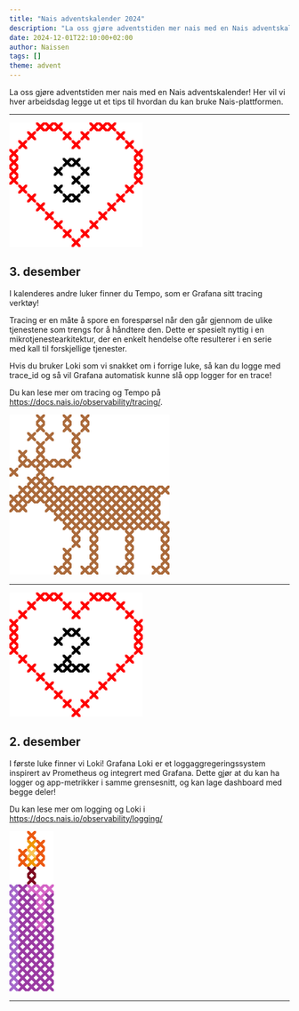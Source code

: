 ```yaml
---
title: "Nais adventskalender 2024"
description: "La oss gjøre adventstiden mer nais med en Nais adventskalender! Her vil vi hver arbeidsdag legge ut et tips til hvordan du kan bruke Nais-plattformen."
date: 2024-12-01T22:10:00+02:00
author: Naissen
tags: []
theme: advent
---
```


La oss gjøre adventstiden mer nais med en Nais adventskalender! Her vil vi hver arbeidsdag legge ut et tips til hvordan du kan bruke Nais-plattformen.

---

<!-- <img class="number" src="./images/femte.svg">

## 5. desember

Vi skalerer opp dagens luke så vi kan se hvordan det fungerer.

Noen ganger har man behov for å skalere en app helt ned for litt vedlikehold. Og den enkleste måten å gjøre det på er å bruke kubectl scale.

Hvis du har en app som heter julenissen kan du bruke følgende kommando for å skalere den ned:

```
kubectl scale --replicas=0 deployment/julenissen
```

Når så julaften nærmer seg må julenissen skaleres opp, så han kan levere gaver til hele verden:

```
kubectl scale --replicas=5 deployment/julenissen
```

Noen ganger har man behov for at en app er skalert ned over lang tid, og da er det nok best å endre det direkte i nais.yaml.

<div class="nisser">
<img class="illustration" src="./images/nisse.svg">

<img class="illustration" src="./images/nisse.svg">

<img class="illustration" src="./images/nisse.svg">

<img class="illustration" src="./images/nisse.svg">

<img class="illustration" src="./images/nisse.svg">
</div>

--- -->

<!-- <img class="number" src="./images/fjerde.svg">

## 4. desember

I denne luken skal vi ta en titt på kostnader knyttet til Nais-plattformen. De beste tingene i livet er ofte gratis, men dessverre ikke Nais. Når man tar i bruk Nais er det ganske mange kostnader man setter i gang. For å kjøre en enkel app trenger man både CPU og minne, hvor CPU er den dyreste delen. Ellers er Postgres den største utgiften Nais har utenom app-ressurser.

Det er flere steder hvor man kan lære mer om kostnader knyttet til plattformen, og ditt teams bruk. For en overordnet oversikt anbefaler vi å ta en titt på Kostnader i sky i Metabase, når du først er inne i Metabase anbefaler vi deg å ta en titt på Teamkostnader i sky som foreløpig gir deg den beste oversikten over dine kostnader. Vi jobber med å vise de samme kostnadene direkte i Nais Console, og hvis du til ditt team, og under Cost.

Ellers er det mange skjulte og glemte kostnader ved å kjøre apper. Skjulte kostnader i denne konteksten er kostnader vi ikke enkelt kan fordele på team. To store utgiftposter her er Kafka og logging/tracing/metrikker! Jo mer data man putter på en topic, eller logger, jo høyere kostnader har vi. Logging/tracing/metrikker skalerer heldigvis automatisk, for eksempel tar vi bare vare på logger i 30 dager. Kafka derimot er manuelt skalert, og der er trenden at vi lagrer mer og mer.

En annen skjult kostnad er utgående trafikk. Dette er noe som koster mye penger, så hvis man bare skal snakke med interne tjenester så er det mye bedre å snakke med services i clusteret. Så i stedet for å gå mot https://rudolf.intern.nav.no, kan du heller gå mot http://rudolf.nordpolen.

Av de glemte kostnadene vil vi nevnte Artifact Registry (der alle dine Docker images havner), og secrets, selv om begge er ganske minimale!

Har man lyst til å ta i et tak, så er appens ressursbruk og glemte databaser lavthengende julegaver.

<img class="illustration" src="./images/ring.svg">

--- -->

<img class="number" src="./images/tredje.svg">

## 3. desember

I kalenderes andre luker finner du Tempo, som er Grafana sitt tracing verktøy!

Tracing er en måte å spore en forespørsel når den går gjennom de ulike tjenestene som trengs for å håndtere den. Dette er spesielt nyttig i en mikrotjenestearkitektur, der en enkelt hendelse ofte resulterer i en serie med kall til forskjellige tjenester.

Hvis du bruker Loki som vi snakket om i forrige luke, så kan du logge med trace_id og så vil Grafana automatisk kunne slå opp logger for en trace!

Du kan lese mer om tracing og Tempo på https://docs.nais.io/observability/tracing/.

<img class="illustration" src="./images/reinsdyr.svg">

---

<img class="number" src="./images/andre.svg">

## 2. desember

I første luke finner vi Loki! Grafana Loki er et loggaggregeringssystem inspirert av Prometheus og integrert med Grafana. Dette gjør at du kan ha logger og app-metrikker i samme grensesnitt, og kan lage dashboard med begge deler!

Du kan lese mer om logging og Loki i https://docs.nais.io/observability/logging/

<img class="illustration" src="./images/ett-lys.svg">

---

<style>
    .nisser {
        text-align: center;
	text-wrap: balance;
    }
    .nisser > *{
        display: inline;
    }
    .number {
        margin-inline: auto;
    }
    .illustration {
        margin-inline: auto;
    }
</style>

